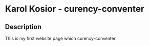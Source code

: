 # Karol Kosior - curency-conventer
## Description
This is my first website page which curency-conventer


